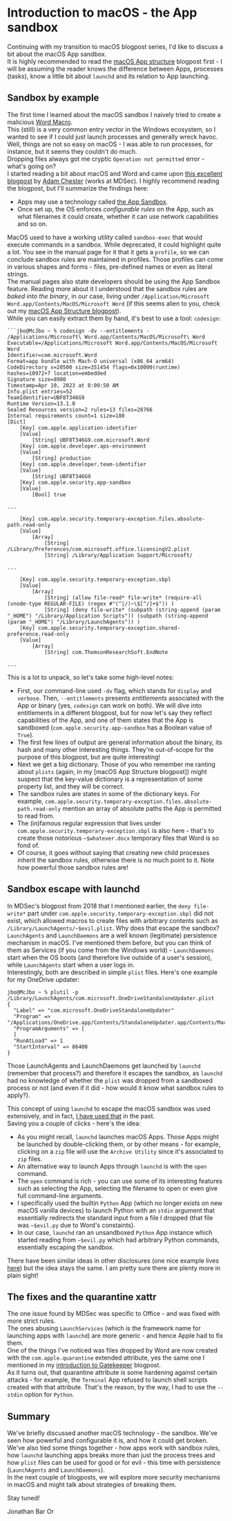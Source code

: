 # Introduction to macOS - the App sandbox
Continuing with my transition to macOS blogpost series, I'd like to discuss a bit about the macOS App sandbox.  
It is highly recommended to read the [macOS App structure](https://github.com/yo-yo-yo-jbo/macos_app_structure) blogpost first - I will be assuming the reader knows the difference between Apps, processes (tasks), know a little bit about `launchd` and its relation to App launching.

## Sandbox by example
The first time I learned about the macOS sandbox I naively tried to create a malicious [Word Macro](https://support.microsoft.com/en-us/office/create-or-run-a-macro-c6b99036-905c-49a6-818a-dfb98b7c3c9c).  
This (still) is a very common entry vector in the Windows ecosystem, so I wanted to see if I could just launch processes and generally wreck havoc.  
Well, things are not so easy on macOS - I was able to run processes, for instance, but it seems they couldn't do much.  
Dropping files always got me cryptic `Operation not permitted` error - what's going on?  
I started reading a bit about macOS and Word and came upon [this excellent blogpost](https://www.mdsec.co.uk/2018/08/escaping-the-sandbox-microsoft-office-on-macos/) by [Adam Chester](https://twitter.com/_xpn_) (works at MDSec). I highly recommend reading the blogpost, but I'll summarize the findings here:
- Apps may use a technology called [the App Sandbox](https://developer.apple.com/documentation/security/app_sandbox).
- Once set up, the OS enforces *configurable rules* on the App, such as what filenames it could create, whether it can use network capabilities and so on.

MacOS used to have a working utility called `sandbox-exec` that would execute commands in a sandbox. While deprecated, it could highlight quite a lot. You see in the manual page for it that it gets a `profile`, so we can conclude sandbox rules are maintained in profiles. Those profiles can come in various shapes and forms - files, pre-defined names or even as literal strings.  
The manual pages also state developers should be using the App Sandbox feature. Reading more about it I understood that the sandbox rules are *baked into the binary*, in our case, living under `/Application/Microsoft Word.app/Contents/MacOS/Microsoft Word` (if this seems alien to you, check out my [macOS App Structure blogpost](https://github.com/yo-yo-yo-jbo/macos_app_structure/)).  
While you can easily extract them by hand, it's best to use a tool: `codesign`:

```shell
```jbo@McJbo ~ % codesign -dv --entitlements - /Applications/Microsoft\ Word.app/Contents/MacOS/Microsoft\ Word
Executable=/Applications/Microsoft Word.app/Contents/MacOS/Microsoft Word
Identifier=com.microsoft.Word
Format=app bundle with Mach-O universal (x86_64 arm64)
CodeDirectory v=20500 size=351454 flags=0x10000(runtime) hashes=10972+7 location=embedded
Signature size=8980
Timestamp=Apr 10, 2023 at 8:09:50 AM
Info.plist entries=52
TeamIdentifier=UBF8T346G9
Runtime Version=13.1.0
Sealed Resources version=2 rules=13 files=28766
Internal requirements count=1 size=180
[Dict]
	[Key] com.apple.application-identifier
	[Value]
		[String] UBF8T346G9.com.microsoft.Word
	[Key] com.apple.developer.aps-environment
	[Value]
		[String] production
	[Key] com.apple.developer.team-identifier
	[Value]
		[String] UBF8T346G9
	[Key] com.apple.security.app-sandbox
	[Value]
		[Bool] true
    
...

	[Key] com.apple.security.temporary-exception.files.absolute-path.read-only
	[Value]
		[Array]
			[String] /Library/Preferences/com.microsoft.office.licensingV2.plist
			[String] /Library/Application Support/Microsoft/
      
...

	[Key] com.apple.security.temporary-exception.sbpl
	[Value]
		[Array]
			[String] (allow file-read* file-write* (require-all (vnode-type REGULAR-FILE) (regex #"(^|/)~\$[^/]+$")) )
			[String] (deny file-write* (subpath (string-append (param "_HOME") "/Library/Application Scripts")) (subpath (string-append (param "_HOME") "/Library/LaunchAgents")) )
	[Key] com.apple.security.temporary-exception.shared-preference.read-only
	[Value]
		[Array]
			[String] com.ThomsonResearchSoft.EndNote
			
...
```

This is a lot to unpack, so let's take some high-level notes:
- First, our command-line used `-dv` flag, which stands for `display` and `verbose`. Then, `--entitlements` presents *entitlements* associated with the App or binary (yes, `codesign` can work on both). We will dive into entitlements in a different blogpost, but for now let's say they reflect capabilities of the App, and one of them states that the App is sandboxed (`com.apple.security.app-sandbox` has a Boolean value of `True`).
- The first few lines of output are general information about the binary, its hash and many other interesting things. They're out-of-scope for the purpose of this blogpost, but are quite interesting!
- Next we get a big dictionary. Those of you who remember me ranting about `plists` (again, in my [macOS App Structure blogpost]) might suspect that the key-value dictionary is a representation of some property list, and they will be correct.
- The sandbox rules are states in some of the dictionary keys. For example, `com.apple.security.temporary-exception.files.absolute-path.read-only` mention an array of absolute paths the App is permitted to read from.
- The (in)famous regular expression that lives under `com.apple.security.temporary-exception.sbpl` is also here - that's to create those notorious `~$whatever.docx` temporary files that Word is so fond of.
- Of course, it goes without saying that creating new child processes inherit the sandbox rules, otherwise there is no much point to it.
Note how powerful those sandbox rules are!

## Sandbox escape with launchd
In MDSec's blogpost from 2018 that I mentioned earlier, the `deny file-write*` part under `com.apple.security.temporary-exception.sbpl` did not exist, which allowed macros to create files with arbitrary contents such as `/Library/LaunchAgents/~$evil.plist`. Why does that escape the sandbox?  
`LaunchAgents` and `LaunchDaemons` are a well known (legitimate) persistence mechanism in macOS. I've mentioned them before, but you can think of them as Services (if you come from the Windows world) - `LaunchDaemons` start when the OS boots (and therefore live outside of a user's session), while `LaunchAgents` start when a user logs in.  
Interestingly, both are described in simple `plist` files. Here's one example for my OneDrive updater:
```shell
jbo@McJbo ~ % plutil -p /Library/LaunchAgents/com.microsoft.OneDriveStandaloneUpdater.plist
{
  "Label" => "com.microsoft.OneDriveStandaloneUpdater"
  "Program" => "/Applications/OneDrive.app/Contents/StandaloneUpdater.app/Contents/MacOS/OneDriveStandaloneUpdater"
  "ProgramArguments" => [
  ]
  "RunAtLoad" => 1
  "StartInterval" => 86400
}
```

Those LaunchAgents and LaunchDaemons get launched by `launchd` (remember that process?) and therefore it escapes the sandbox, as `launchd` had no knowledge of whether the `plist` was dropped from a sandboxed process or not (and even if it did - how would it know what sandbox rules to apply?).

This concept of using `launchd` to escape the macOS sandbox was used extensively, and in fact, [I have used that](https://www.microsoft.com/en-us/security/blog/2022/07/13/uncovering-a-macos-app-sandbox-escape-vulnerability-a-deep-dive-into-cve-2022-26706/) in the past.  
Saving you a couple of clicks - here's the idea:
- As you might recall, `launchd` launches macOS Apps. Those Apps might be launched by double-clicking them, or by other means - for example, clicking on a `zip` file will use the `Archive Utility` since it's associated to `zip` files.
- An alternative way to launch Apps through `launchd` is with the `open` command.
- The `open` command is rich - you can use some of its interesting features such as selecting the App, selecting the filename to open or even give full command-line arguments.
- I specifically used the builtin `Python` App (which no longer exists on new macOS vanilla devices) to launch Python with an `stdin` argument that essentially redirects the standard input from a file I dropped (that file was `~$evil.py` due to Word's constaints).
- In our case, `launchd` ran an unsandboxed `Python` App instance which started reading from `~$evil.py` which had arbitrary Python commands, essentially escaping the sandbox.

There have been similar ideas in other disclosures (one nice example lives [here](https://desi-jarvis.medium.com/office365-macos-sandbox-escape-fcce4fa4123c)) but the idea stays the same. I am pretty sure there are plenty more in plain sight!

## The fixes and the quarantine xattr
The one issue found by MDSec was specific to Office - and was fixed with more strict rules.  
The ones abusing `LaunchServices` (which is the framework name for launching apps with `launchd`) are more generic - and hence Apple had to fix them.  
One of the things I've noticed was files dropped by Word are now created with the `com.apple.quarantine` extended attribute, yes the same one I mentioned in my [introduction to Gatekeeper](https://github.com/yo-yo-yo-jbo/macos_gatekeeper/) blogpost.  
As it turns out, that quarantine attribute is some hardening against certain attacks - for example, the `Terminal` App refused to launch shell scripts created with that attribute. That's the reason, by the way, I had to use the `--stdin` option for `Python`.

## Summary
We've briefly discussed another macOS technology - the sandbox. We've seen how powerful and configurable it is, and how it could get broken.  
We've also tied some things together - how apps work with sandbox rules, how `launchd` launching apps breaks more than just the process trees and how `plist` files can be used for good or for evil - this time with persistence (`LaunchAgents` and `LaunchDaemons`).  
In the next couple of blogposts, we will explore more security mechanisms in macOS and might talk about strategies of breaking them.

Stay tuned!

Jonathan Bar Or
